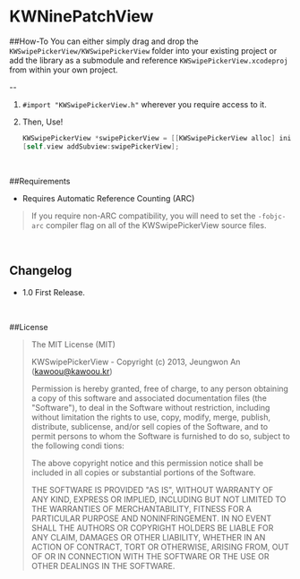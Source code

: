KWNinePatchView
===============

##How-To
You can either simply drag and drop the `KWSwipePickerView/KWSwipePickerView` folder into your existing project or add the library as a submodule and reference `KWSwipePickerView.xcodeproj` from within your own project.

--
1. `#import "KWSwipePickerView.h"` wherever you require access to it.

2. Then, Use!
    ``` objective-c
    KWSwipePickerView *swipePickerView = [[KWSwipePickerView alloc] initWithFrame:CGRectMake(0, 0, 320, 100)];
    [self.view addSubview:swipePickerView];
    ```
    
<br />

##Requirements
- Requires Automatic Reference Counting (ARC)

> If you require non-ARC compatibility, you will need to set the `-fobjc-arc` compiler flag on all of the KWSwipePickerView source files.

<br />

## Changelog

+ 1.0 First Release.

<br />

##License

> The MIT License (MIT)
>
>  KWSwipePickerView - Copyright (c) 2013, Jeungwon An (kawoou@kawoou.kr)
>
>  Permission is hereby granted, free of charge, to any person obtaining a copy of this software and associated documentation files (the "Software"), to deal in the Software without restriction, including without limitation the rights to use, copy, modify, merge, publish, distribute, sublicense, and/or sell copies of the Software, and to permit persons to whom the Software is furnished to do so, subject to the following condi tions:
>
>  The above copyright notice and this permission notice shall be included in all copies or substantial portions of the Software.
>
>  THE SOFTWARE IS PROVIDED "AS IS", WITHOUT WARRANTY OF ANY KIND, EXPRESS OR IMPLIED, INCLUDING BUT NOT LIMITED TO THE WARRANTIES OF MERCHANTABILITY, FITNESS FOR A PARTICULAR PURPOSE AND NONINFRINGEMENT. IN NO EVENT SHALL THE AUTHORS OR COPYRIGHT HOLDERS BE LIABLE FOR ANY CLAIM, DAMAGES OR OTHER LIABILITY, WHETHER IN AN ACTION OF CONTRACT, TORT OR OTHERWISE, ARISING FROM, OUT OF OR IN CONNECTION WITH THE SOFTWARE OR THE USE OR OTHER DEALINGS IN THE SOFTWARE.
